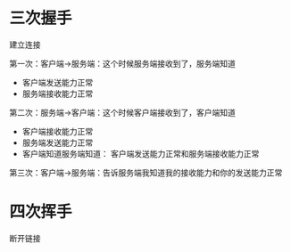 # 三次握手
建立连接

第一次：客户端->服务端：这个时候服务端接收到了，服务端知道
+ 客户端发送能力正常
+ 服务端接收能力正常

第二次：服务端->客户端：这个时候客户端接收到了，客户端知道
+ 客户端接收能力正常
+ 服务端发送能力正常
+ 客户端知道服务端知道： 客户端发送能力正常和服务端接收能力正常

第三次：客户端->服务端：告诉服务端我知道我的接收能力和你的发送能力正常



# 四次挥手
断开链接

